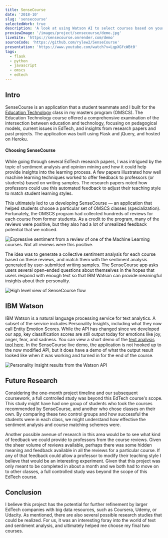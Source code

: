 ```yaml
---
title: SenseCourse
date: '2018-10'
slug: 'sensecourse'
selectedWork: true
description: 'A look at using Watson AI to select courses based on your personality'
previewImage: '/images/project/sensecourse/demo.jpg'
liveSite: 'https://sensecourse.onrender.com/demo'
sourceCode: 'https://github.com/rylew2/SenseCourse'
presentation: 'https://www.youtube.com/watch?v=LqpXGfcWBt0'
tags:
  - flask
  - python
  - javascript
  - omscs
  - edtech
---
```


## Intro

SenseCourse is an application that a student teammate and I built for the [Education Technology](https://omscs.gatech.edu/cs-6460-educational-technology) class in my masters program (OMSCS). The Education Technology course offered a comprehensive examination of the intersection between education and technology, focusing on pedagogical models, current issues in EdTech, and insights from research papers and past projects. The application was built using Flask and jQuery, and hosted on Heroku.

#### Choosing SenseCourse

While going through several EdTech research papers, I was intrigued by the topic of sentiment analysis and opinion mining and how it could help provide insights into the learning process. A few papers illustrated how well machine learning techniques worked to offer feedback to professors (or students) based on writing samples. The research papers noted how professors could use this automated feedback to adjust their teaching style to match student learning styles.

This ultimately led to us developing SenseCourse — an application that helped students choose a particular set of OMSCS classes (specialization). Fortunately, the OMSCS program had collected hundreds of reviews for each course from former students. As a credit to the program, many of the reviews were positive, but they also had a lot of unrealized feedback potential that we noticed.

![Expressive sentiment from a review of one of the Machine Learning courses. Not all reviews were this positive.](/images/project/sensecourse/reviews.png)

The idea was to generate a collective sentiment analysis for each course based on these reviews, and match them with the sentiment analysis generated by user-submitted writing samples. The SenseCourse app asks users several open-ended questions about themselves in the hopes that users respond with enough text so that IBM Watson can provide meaningful insights about their personality.

![High level view of SenseCourse flow](/images/project/sensecourse/sensecourse-diagram.jpg)

## IBM Watson

IBM Watson is a natural language processing service for text analytics. A subset of the service includes Personality Insights, including what they now call Entity Emotion Scores. While the API has changed since we developed our app, key classification scores are still output today for emotions like joy, anger, fear, and sadness. You can view a short demo of the [text analysis tool here](https://www.ibm.com/demos/live/natural-language-understanding/self-service/home). In the SenseCourse live demo, the application is not hooked up to the now modified API, but it does have a demo of what the output result looked like when it was working and turned in for the end of the course.

![Personality Insight results from the Watson API](/images/project/sensecourse/personality-insights.jpg)

## Future Research

Considering the one-month project timeline and our subsequent coursework, a full controlled study was beyond this EdTech course's scope. This study might have had one group of students who took the courses recommended by SenseCourse, and another who chose classes on their own. By comparing these two control groups and how successful the students were in each class, we might understand how effective the sentiment analysis and course matching schemes were.

Another possible avenue of research in this area would be to see what kind of feedback we could provide to professors from the course reviews. Given the sheer volume of reviews available, perhaps there was some hidden meaning and feedback available in all the reviews for a particular course. If any of that feedback could allow a professor to modify their teaching style I believe that would be an interesting experiment. Given that this project was only meant to be completed in about a month and we both had to move on to other classes, a full controlled study was beyond the scope of this EdTech course.

## Conclusion

I believe this project has the potential for further refinement by larger EdTech companies with big data resources, such as Coursera, Udemy, or Udacity. As mentioned, there are also several possible research studies that could be realized. For us, it was an interesting foray into the world of text and sentiment analysis, and ultimately helped me choose my final two courses.
